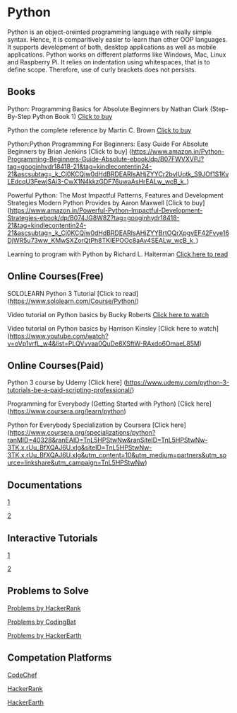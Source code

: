 # Python
Python is an object-oreinted programming language with really simple syntax. Hence, it is comparitively easier to learn than other OOP languages. It supports development of both, desktop applications as well as mobile applications. Python works on different platforms like Windows, Mac, Linux and Raspberry Pi. It relies on indentation using whitespaces, that is to define scope. Therefore, use of curly brackets does not persists.

## Books
Python: Programming Basics for Absolute Beginners by Nathan Clark (Step-By-Step Python Book 1) [Click to buy](https://www.amazon.com/Python-Programming-Beginners-Step-Step-ebook/dp/B07BWT2MR5)

Python the complete reference by Martin C. Brown [Click to buy](https://www.flipkart.com/python-complete-reference/p/itmf4fgfqnumtvwz?gclid=Cj0KCQjw0dHdBRDEARIsAHjZYYAf3JCRKazpGOTysxwb1AicSQR9V6Eri70nx73fM7tdH0Ok5yhVON0aAt19EALw_wcB&pid=9789387572942&lid=LSTBOK9789387572942RK9KVM&marketplace=FLIPKART&cmpid=content_book_8965229628_gmc_pla&tgi=sem,1,G,11214002,g,search,,291072750917,1o2,,,c,,,,,,,&s_kwcid=AL!739!3!291072750917!!!g!295092701166!&ef_id=WrZHaAAAAFbr6S-2:20181003151005:s)

Python:Python Programming For Beginners: Easy Guide For Absolute Beginners by Brian Jenkins [Click to buy] (https://www.amazon.in/Python-Programming-Beginners-Guide-Absolute-ebook/dp/B07FWVXVPJ?tag=googinhydr18418-21&tag=kindlecontentin24-21&ascsubtag=_k_Cj0KCQjw0dHdBRDEARIsAHjZYYCr2bylUotk_S9JOf1S1KvLEdcqU3FewjSAi3-CwX1N4kkzGDF76uwaAsHrEALw_wcB_k_)

Powerful Python: The Most Impactful Patterns, Features and Development Strategies Modern Python Provides by Aaron Maxwell [Click to buy] (https://www.amazon.in/Powerful-Python-Impactful-Development-Strategies-ebook/dp/B074JG8W8Z?tag=googinhydr18418-21&tag=kindlecontentin24-21&ascsubtag=_k_Cj0KCQjw0dHdBRDEARIsAHjZYYBrtOQrXpgvEF42Fvye16DjWR5u73ww_KMwSXZorQtPh8TKIEPOOc8aAv4SEALw_wcB_k_)

Learning to program with Python by Richard L. Halterman [Click here to read](https://www.cs.uky.edu/~keen/115/Haltermanpythonbook.pdf)


## Online Courses(Free)
SOLOLEARN Python 3 Tutorial [Click to read] (https://www.sololearn.com/Course/Python/)

Video tutorial on Python basics by Bucky Roberts [Click here to watch](https://www.youtube.com/watch?v=HBxCHonP6Ro&list=PL6gx4Cwl9DGAcbMi1sH6oAMk4JHw91mC_)

Video tutorial on Python basics by Harrison Kinsley [Click here to watch] (https://www.youtube.com/watch?v=oVp1vrfL_w4&list=PLQVvvaa0QuDe8XSftW-RAxdo6OmaeL85M)


## Online Courses(Paid)
Python 3 course by Udemy [Click here] (https://www.udemy.com/python-3-tutorials-be-a-paid-scripting-professional/)

Programming for Everybody (Getting Started with Python) [Click here] (https://www.coursera.org/learn/python)

Python for Everybody Specialization by Coursera [Click here] (https://www.coursera.org/specializations/python?ranMID=40328&ranEAID=TnL5HPStwNw&ranSiteID=TnL5HPStwNw-3TK.x.rUu_BfXQAJ6U.xIg&siteID=TnL5HPStwNw-3TK.x.rUu_BfXQAJ6U.xIg&utm_content=10&utm_medium=partners&utm_source=linkshare&utm_campaign=TnL5HPStwNw)


## Documentations
[1](https://docs.python.org/3/)

[2](https://www.python.org/doc/)


## Interactive Tutorials
[1](https://www.learnpython.org/)

[2](http://interactivepython.org/runestone/default/user/login?_next=/runestone/default/index)


## Problems to Solve
[Problems by HackerRank](https://www.hackerrank.com/domains/python)

[Problems by CodingBat](https://codingbat.com/python)

[Problems by HackerEarth](https://www.hackerearth.com/practice/)


## Competation Platforms
[CodeChef](https://www.codechef.com/)

[HackerRank](https://www.hackerrank.com/)

[HackerEarth](https://www.hackerearth.com/)

